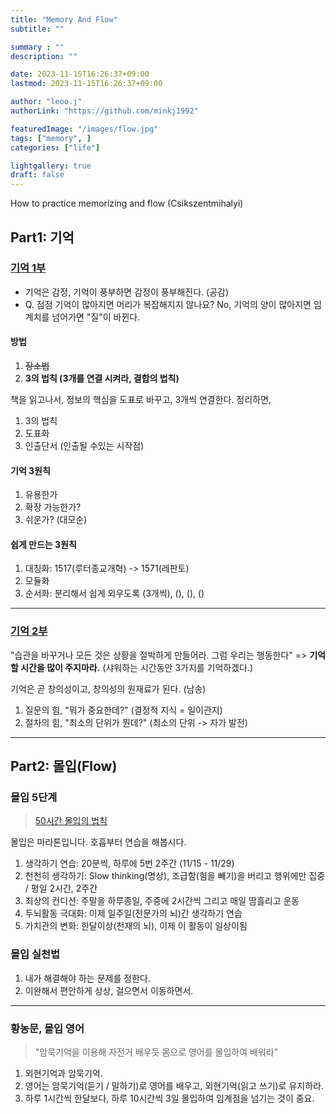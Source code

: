 ```yaml
---
title: "Memory And Flow"
subtitle: ""

summary : ""
description: ""

date: 2023-11-15T16:26:37+09:00
lastmod: 2023-11-15T16:26:37+09:00

author: "leoo.j"
authorLink: "https://github.com/minkj1992"

featuredImage: "/images/flow.jpg"
tags: ["memory", ]
categories: ["life"]

lightgallery: true
draft: false
---
```


How to practice memorizing and flow (Csikszentmihalyi)
<!--more-->


## Part1: 기억

### [기억 1부](https://www.youtube.com/watch?v=sJg8gor2Dho)
- 기억은 감정, 기억이 풍부하면 감정이 풍부해진다. (공감)
- Q. 점점 기억이 많아지면 머리가 복잡해지지 않나요? No, 기억의 양이 많아지면 임계치를 넘어가면 "질"이 바뀐다.

#### 방법
1. ~~장소법~~
2. **3의 법칙 (3개를 연결 시켜라, 결합의 법칙)**

책을 읽고나서, 정보의 핵심을 도표로 바꾸고, 3개씩 연결한다. 정리하면,

1. 3의 법칙
2. 도표화
3. 인출단서 (인출될 수있는 시작점)

#### 기억 3원칙

1. 유용한가
2. 확장 가능한가?
3. 쉬운가? (대모순)


#### 쉽게 만드는 3원칙

1. 대칭화: 1517(루터종교개혁) -> 1571(레판토)
2. 모듈화
3. 순서화: 분리해서 쉽게 외우도록 (3개씩), (), (), ()

---

### [기억 2부](https://www.youtube.com/watch?v=KN7w68idfBA)

"습관을 바꾸거나 모든 것은 상황을 절박하게 만들어라. 그럼 우리는 행동한다" => **기억할 시간을 많이 주지마라.** (샤워하는 시간동안 3가지를 기억하겠다.)

기억은 곧 창의성이고, 창의성의 원재료가 된다. (남송)

1. 질문의 힘, "뭐가 중요한데?" (결정적 지식 = 일이관지)
2. 절차의 힘, "최소의 단위가 뭔데?" (최소의 단위 -> 자가 발전)

---

## Part2: 몰입(Flow)
### 몰입 5단계
> [50시간 몰입의 법칙](https://www.youtube.com/watch?v=yzE9sOR0v3o&t=57s)

몰입은 마라톤입니다. 호흡부터 연습을 해봅시다.

1. 생각하기 연습: 20분씩, 하루에 5번 2주간 (11/15 - 11/29)
2. 천천히 생각하기: Slow thinking(명상), 조급함(힘을 빼기)을 버리고 행위에만 집중 / 평일 2시간, 2주간
3. 최상의 컨디션: 주말을 하루종일, 주중에 2시간씩 그리고 매일 땀흘리고 운동
4. 두뇌활동 극대화: 이제 일주일(전문가의 뇌)간 생각하기 연습
5. 가치관의 변화: 한달이상(천재의 뇌), 이제 이 활동이 일상이됨


### 몰입 실천법
1. 내가 해결해야 하는 문제를 정한다.
2. 이완해서 편안하게 상상, 걸으면서 이동하면서.

---

### 황농문, 몰입 영어

> "암묵기억을 이용해 자전거 배우듯 몸으로 영어를 몰입하여 배워라"

1. 외현기억과 암묵기억.
2. 영어는 암묵기억(듣기 / 말하기)로 영어를 배우고, 외현기억(읽고 쓰기)로 유지하라.
3. 하루 1시간씩 한달보다, 하루 10시간씩 3일 몰입하여 임계점을 넘기는 것이 중요.




